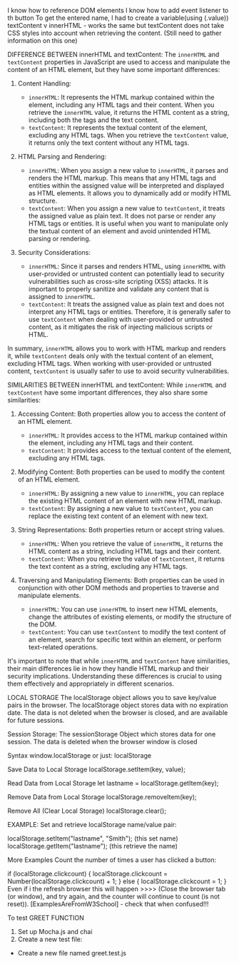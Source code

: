 I know how to reference DOM elements
I know how to add event listener to th button 
To get the entered name, I had to create a variable(using (.value))
textContent v innerHTML - works the same but textContent does not take CSS styles into account when retrieving the content. (Still need to gather information on this one)

DIFFERENCE BETWEEN innerHTML and textContent:
The `innerHTML` and `textContent` properties in JavaScript are used to access and manipulate the content of an HTML element, but they have some important differences:

1. Content Handling:
   - `innerHTML`: It represents the HTML markup contained within the element, including any HTML tags and their content. When you retrieve the `innerHTML` value, it returns the HTML content as a string, including both the tags and the text content.
   - `textContent`: It represents the textual content of the element, excluding any HTML tags. When you retrieve the `textContent` value, it returns only the text content without any HTML tags.

2. HTML Parsing and Rendering:
   - `innerHTML`: When you assign a new value to `innerHTML`, it parses and renders the HTML markup. This means that any HTML tags and entities within the assigned value will be interpreted and displayed as HTML elements. It allows you to dynamically add or modify HTML structure.
   - `textContent`: When you assign a new value to `textContent`, it treats the assigned value as plain text. It does not parse or render any HTML tags or entities. It is useful when you want to manipulate only the textual content of an element and avoid unintended HTML parsing or rendering.

3. Security Considerations:
   - `innerHTML`: Since it parses and renders HTML, using `innerHTML` with user-provided or untrusted content can potentially lead to security vulnerabilities such as cross-site scripting (XSS) attacks. It is important to properly sanitize and validate any content that is assigned to `innerHTML`.
   - `textContent`: It treats the assigned value as plain text and does not interpret any HTML tags or entities. Therefore, it is generally safer to use `textContent` when dealing with user-provided or untrusted content, as it mitigates the risk of injecting malicious scripts or HTML.

In summary, `innerHTML` allows you to work with HTML markup and renders it, while `textContent` deals only with the textual content of an element, excluding HTML tags. When working with user-provided or untrusted content, `textContent` is usually safer to use to avoid security vulnerabilities.

SIMILARITIES BETWEEN innerHTML and textContent:
While `innerHTML` and `textContent` have some important differences, they also share some similarities:

1. Accessing Content: Both properties allow you to access the content of an HTML element.
   - `innerHTML`: It provides access to the HTML markup contained within the element, including any HTML tags and their content.
   - `textContent`: It provides access to the textual content of the element, excluding any HTML tags.

2. Modifying Content: Both properties can be used to modify the content of an HTML element.
   - `innerHTML`: By assigning a new value to `innerHTML`, you can replace the existing HTML content of an element with new HTML markup.
   - `textContent`: By assigning a new value to `textContent`, you can replace the existing text content of an element with new text.

3. String Representations: Both properties return or accept string values.
   - `innerHTML`: When you retrieve the value of `innerHTML`, it returns the HTML content as a string, including HTML tags and their content.
   - `textContent`: When you retrieve the value of `textContent`, it returns the text content as a string, excluding any HTML tags.

4. Traversing and Manipulating Elements: Both properties can be used in conjunction with other DOM methods and properties to traverse and manipulate elements.
   - `innerHTML`: You can use `innerHTML` to insert new HTML elements, change the attributes of existing elements, or modify the structure of the DOM.
   - `textContent`: You can use `textContent` to modify the text content of an element, search for specific text within an element, or perform text-related operations.

It's important to note that while `innerHTML` and `textContent` have similarities, their main differences lie in how they handle HTML markup and their security implications. Understanding these differences is crucial to using them effectively and appropriately in different scenarios.

LOCAL STORAGE
The localStorage object allows you to save key/value pairs in the browser.
The localStorage object stores data with no expiration date.
The data is not deleted when the browser is closed, and are available for future sessions.

Session Storage:
The sessionStorage Object which stores data for one session.
The data is deleted when the browser window is closed

Syntax
window.localStorage
or just:
localStorage

Save Data to Local Storage
localStorage.setItem(key, value);

Read Data from Local Storage
let lastname = localStorage.getItem(key);

Remove Data from Local Storage
localStorage.removeItem(key);

Remove All (Clear Local Storage)
localStorage.clear();

EXAMPLE:
Set and retrieve localStorage name/value pair:

localStorage.setItem("lastname", "Smith"); (this set name)
localStorage.getItem("lastname"); (this retrieve the name)

More Examples
Count the number of times a user has clicked a button:

if (localStorage.clickcount) {
  localStorage.clickcount = Number(localStorage.clickcount) + 1;
} else {
  localStorage.clickcount = 1;
}
Even if i the refresh browser this will happen >>>> (Close the browser tab (or window), and try again, and the counter will continue to count (is not reset)).
[ExamplesAreFromW3School] - check that when confused!!!

To test GREET FUNCTION

1. Set up Mocha.js and chai
2. Create a new test file:
- Create a new file named greet.test.js

